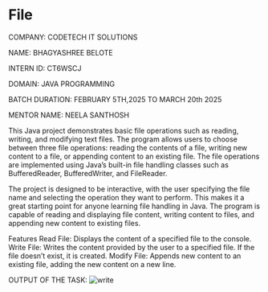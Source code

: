 # File
COMPANY: CODETECH IT SOLUTIONS

NAME: BHAGYASHREE BELOTE

INTERN ID: CT6WSCJ

DOMAIN: JAVA PROGRAMMING

BATCH DURATION: FEBRUARY 5TH,2025 TO MARCH 20th 2025

MENTOR NAME: NEELA SANTHOSH

This Java project demonstrates basic file operations such as reading, writing, and modifying text files. The program allows users to choose between three file operations: reading the contents of a file, writing new content to a file, or appending content to an existing file. The file operations are implemented using Java’s built-in file handling classes such as BufferedReader, BufferedWriter, and FileReader.

The project is designed to be interactive, with the user specifying the file name and selecting the operation they want to perform. This makes it a great starting point for anyone learning file handling in Java. The program is capable of reading and displaying file content, writing content to files, and appending new content to existing files.

Features Read File: Displays the content of a specified file to the console. Write File: Writes the content provided by the user to a specified file. If the file doesn’t exist, it is created. Modify File: Appends new content to an existing file, adding the new content on a new line.

OUTPUT OF THE TASK:
![write](https://github.com/user-attachments/assets/b6028bf9-892b-4cb4-97fb-56e4a8425876)
